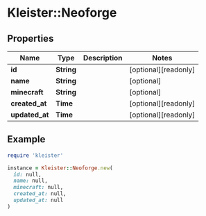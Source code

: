 # Kleister::Neoforge

## Properties

| Name | Type | Description | Notes |
| ---- | ---- | ----------- | ----- |
| **id** | **String** |  | [optional][readonly] |
| **name** | **String** |  | [optional] |
| **minecraft** | **String** |  | [optional] |
| **created_at** | **Time** |  | [optional][readonly] |
| **updated_at** | **Time** |  | [optional][readonly] |

## Example

```ruby
require 'kleister'

instance = Kleister::Neoforge.new(
  id: null,
  name: null,
  minecraft: null,
  created_at: null,
  updated_at: null
)
```

